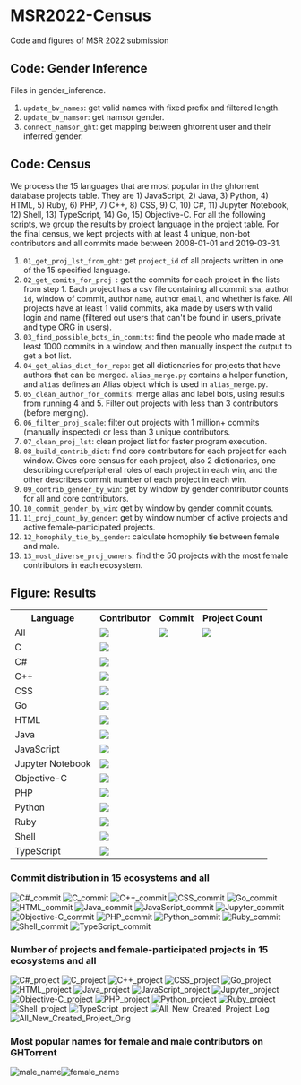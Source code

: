 # MSR2022-Census
Code and figures of MSR 2022 submission


## Code: Gender Inference
Files in gender_inference.

1. `update_bv_names`: get valid names with fixed prefix and filtered length.
2. `update_bv_namsor`: get namsor gender.
3. `connect_namsor_ght`: get mapping between ghtorrent user and their inferred gender.


## Code: Census
We process the 15 languages that are most popular in the ghtorrent database projects table. They are 1) JavaScript, 2) Java, 3) Python, 4) HTML, 5) Ruby, 6) PHP, 7) C++, 8) CSS, 9) C, 10) C#, 11) Jupyter Notebook, 12) Shell, 13) TypeScript, 14) Go, 15) Objective-C. For all the following scripts, we group the results by project language in the project table. For the final census, we kept projects with at least 4 unique, non-bot contributors and all commits made between 2008-01-01 and 2019-03-31.

1. `01_get_proj_lst_from_ght`: get `project_id` of all projects written in one of the 15 specified language.
2. `02_get_comits_for_proj `: get the commits for each project in the lists from step 1. Each project has a csv file containing all commit `sha`, author `id`, window of commit, author `name`, author `email`, and whether is fake. All projects have at least 1 valid commits, aka made by users with valid login and name (filtered out users that can't be found in users_private and type ORG in users).
3. `03_find_possible_bots_in_commits`: find the people who made made at least 1000 commits in a window, and then manually inspect the output to get a bot list.
4. `04_get_alias_dict_for_repo`: get all dictionaries for projects that have authors that can be merged. `alias_merge.py` contains a helper function, and `alias` defines an Alias object which is used in `alias_merge.py`.
5. `05_clean_author_for_commits`: merge alias and label bots, using results from running 4 and 5. Filter out projects with less than 3 contributors (before merging).
6. `06_filter_proj_scale`: filter out projects with 1 million+ commits (manually inspected) or less than 3 unique contributors.
7. `07_clean_proj_lst`: clean project list for faster program execution.
8. `08_build_contrib_dict`: find core contributors for each project for each window. Gives core census for each project, also 2 dictionaries, one describing core/peripheral roles of each project in each win, and the other describes commit number of each project in each win.
9. `09_contrib_gender_by_win`: get by window by gender contributor counts for all and core contributors.
10. `10_commit_gender_by_win`: get by window by gender commit counts.
11. `11_proj_count_by_gender`: get by window number of active projects and active female-participated projects.
12. `12_homophily_tie_by_gender`: calculate homophily tie between female and male.
13. `13_most_diverse_proj_owners`: find the 50 projects with the most female contributors in each ecosystem.

## Figure: Results
<table style="width:100%">
  <tr>
    <th>Language</th>
    <th>Contributor</th>
    <th>Commit</th>
    <th>Project Count</th>
  </tr>
  <tr>
    <td>All</td>
    <td><img src="https://user-images.githubusercontent.com/40445229/150446751-6b0de276-5c7e-471a-8efa-e59160373249.png"></td>
    <td><img src="https://user-images.githubusercontent.com/40445229/150443420-1f89a1e6-27ab-4e4a-84e5-eb2abf1a27f9.png"></td>
    <td><img src="https://user-images.githubusercontent.com/40445229/150443572-c97d3310-cb47-40d0-88ab-833a5aa51db2.png"></td>
  </tr>
  <tr>
    <td>C</td>
    <td><img src="https://user-images.githubusercontent.com/40445229/150446749-823c4b72-6d11-4420-a96d-85e3f59f3caf.png"></td>
    <td><img src=""></td>
    <td><img src=""></td>
  </tr>
  <tr>
    <td>C#</td>
    <td><img src="https://user-images.githubusercontent.com/40445229/150446752-6016f25b-fcb2-482b-bd4e-8158281db209.png"></td>
    <td><img src=""></td>
    <td><img src=""></td>
  </tr>
  <tr>
    <td>C++</td>
    <td><img src="https://user-images.githubusercontent.com/40445229/150443483-dd16515b-ba9e-42cb-811e-fe36d5628c2e.png"></td>
    <td><img src=""></td>
    <td><img src=""></td>
  </tr>
  <tr>
    <td>CSS</td>
    <td><img src="https://user-images.githubusercontent.com/40445229/150443484-357a6a12-5533-4a3f-bf9d-f04aefb2a111.png"></td>
    <td><img src=""></td>
    <td><img src=""></td>
  </tr>
  <tr>
    <td>Go</td>
    <td><img src="https://user-images.githubusercontent.com/40445229/150443485-f608a302-6527-40ef-b386-6aeaa436409d.png"></td>
    <td><img src=""></td>
    <td><img src=""></td>
  </tr>
  <tr>
    <td>HTML</td>
    <td><img src="https://user-images.githubusercontent.com/40445229/150443486-6e923268-35b0-4e37-9f10-08bc539c8b59.png"></td>
    <td><img src=""></td>
    <td><img src=""></td>
  </tr>
  <tr>
    <td>Java</td>
    <td><img src="https://user-images.githubusercontent.com/40445229/150443487-cd0b552b-c68d-4762-8616-f94c73ef79ea.png"></td>
    <td><img src=""></td>
    <td><img src=""></td>
  </tr>
  <tr>
    <td>JavaScript</td>
    <td><img src="https://user-images.githubusercontent.com/40445229/150443488-3166f06c-707b-4ca3-8848-afc25324b0cd.png"></td>
    <td><img src=""></td>
    <td><img src=""></td>
  </tr>
  <tr>
    <td>Jupyter Notebook</td>
    <td><img src="https://user-images.githubusercontent.com/40445229/150443489-4a3f432b-54f6-4b36-9b75-9dc58ece342e.png"></td>
    <td><img src=""></td>
    <td><img src=""></td>
  </tr>
  <tr>
    <td>Objective-C</td>
    <td><img src="https://user-images.githubusercontent.com/40445229/150443490-612cb8d1-626f-48ad-b509-8ac2bba77309.png"></td>
    <td><img src=""></td>
    <td><img src=""></td>
  </tr>
  <tr>
    <td>PHP</td>
    <td><img src="https://user-images.githubusercontent.com/40445229/150443492-21d69a94-af14-4a73-a602-5fcd419d06ae.png"></td>
    <td><img src=""></td>
    <td><img src=""></td>
  </tr>
  <tr>
    <td>Python</td>
    <td><img src="https://user-images.githubusercontent.com/40445229/150447785-af87e0bc-0f24-415e-b932-7e55d4309a28.png"></td>
    <td><img src=""></td>
    <td><img src=""></td>
  </tr>
  <tr>
    <td>Ruby</td>
    <td><img src="https://user-images.githubusercontent.com/40445229/150443496-ea0e220e-66ff-4fea-8429-d9353f68330d.png"></td>
    <td><img src=""></td>
    <td><img src=""></td>
  </tr>
  <tr>
    <td>Shell</td>
    <td><img src="https://user-images.githubusercontent.com/40445229/150443497-3943f8a8-10a0-4b2b-9fa0-58caa5b99171.png"></td>
    <td><img src=""></td>
    <td><img src=""></td>
  </tr>
  <tr>
    <td>TypeScript</td>
    <td><img src="https://user-images.githubusercontent.com/40445229/150443498-043d0f74-e62f-447a-9257-7ca724b8b27c.png"></td>
    <td><img src=""></td>
    <td><img src=""></td>
  </tr>
</table>

### Commit distribution in 15 ecosystems and all
![C#_commit](https://user-images.githubusercontent.com/40445229/150443423-4d6df715-ea86-43fe-a32a-97bbd8b8358f.png)
![C_commit](https://user-images.githubusercontent.com/40445229/150443424-17e2a707-9556-461c-9d88-b9ddf0751e6c.png)
![C++_commit](https://user-images.githubusercontent.com/40445229/150443425-86fc8ffb-e243-4b63-a1d3-7f6b8c05883a.png)
![CSS_commit](https://user-images.githubusercontent.com/40445229/150443426-2143033a-1140-4bd7-90b6-8fe6631a682f.png)
![Go_commit](https://user-images.githubusercontent.com/40445229/150443428-8994c362-27ea-49a7-9aae-9dfbf136c4a9.png)
![HTML_commit](https://user-images.githubusercontent.com/40445229/150443429-076f8da6-a6a4-4c69-b4a0-5c08706d9a69.png)
![Java_commit](https://user-images.githubusercontent.com/40445229/150443431-434c485c-b915-4c47-9a6a-870dbb14cf7f.png)
![JavaScript_commit](https://user-images.githubusercontent.com/40445229/150443433-fee8de4f-f3d3-4122-a9ad-b0ef5c636850.png)
![Jupyter_commit](https://user-images.githubusercontent.com/40445229/150443435-0adf45af-a03d-4c9b-ac68-513885762760.png)
![Objective-C_commit](https://user-images.githubusercontent.com/40445229/150443437-d7d2b35a-41a2-4b54-a0b2-891ce912b2f0.png)
![PHP_commit](https://user-images.githubusercontent.com/40445229/150443438-0a311984-875c-4853-a2d2-4decd7eecd81.png)
![Python_commit](https://user-images.githubusercontent.com/40445229/150443439-704f0b6d-a7ef-4338-9f68-7f136f95eb58.png)
![Ruby_commit](https://user-images.githubusercontent.com/40445229/150443441-54aad43b-25a7-4ee8-a657-b584bbb6fffe.png)
![Shell_commit](https://user-images.githubusercontent.com/40445229/150443442-7bfb0e19-7082-4e71-bac4-171d8627002f.png)
![TypeScript_commit](https://user-images.githubusercontent.com/40445229/150443443-02aa76a1-7d7f-44df-add9-08bfb350279d.png)


### Number of projects and female-participated projects in 15 ecosystems and all
![C#_project](https://user-images.githubusercontent.com/40445229/150443574-e9c54e00-3899-4d0b-a04a-4ade734dfc68.png)
![C_project](https://user-images.githubusercontent.com/40445229/150443575-c93701c9-d09b-422e-828e-fc2038b14c85.png)
![C++_project](https://user-images.githubusercontent.com/40445229/150443576-e085fcee-51d8-4bb2-b842-84cba475fb1f.png)
![CSS_project](https://user-images.githubusercontent.com/40445229/150443577-f1e1bdb3-f47f-4ec7-ba6e-26cec48c017b.png)
![Go_project](https://user-images.githubusercontent.com/40445229/150443578-83f18482-17f8-4d10-9524-b2d5168c8cbb.png)
![HTML_project](https://user-images.githubusercontent.com/40445229/150443580-0a501cf0-846a-4e0d-8e87-dd25afc2bebd.png)
![Java_project](https://user-images.githubusercontent.com/40445229/150443581-c4c18896-ed32-436f-ba93-c26c685235d4.png)
![JavaScript_project](https://user-images.githubusercontent.com/40445229/150443583-1419aa0b-2770-4801-b46b-8284cbc100c3.png)
![Jupyter_project](https://user-images.githubusercontent.com/40445229/150443584-ee772a1c-1123-4275-b20d-0112b4b6bb8f.png)
![Objective-C_project](https://user-images.githubusercontent.com/40445229/150443586-f95e0b6b-d922-4523-8b77-e08392649e42.png)
![PHP_project](https://user-images.githubusercontent.com/40445229/150443587-db84aa03-28be-44d8-a8c6-d21ed9e0c2e2.png)
![Python_project](https://user-images.githubusercontent.com/40445229/150443588-f8c3abee-9823-49f2-aa4b-13d5f5c2b93c.png)
![Ruby_project](https://user-images.githubusercontent.com/40445229/150443589-c497e24c-c46b-41c7-a516-e7e984011c78.png)
![Shell_project](https://user-images.githubusercontent.com/40445229/150443591-68cd7d73-1075-4c78-b7a1-138e2c954e0b.png)
![TypeScript_project](https://user-images.githubusercontent.com/40445229/150443592-f691cd6b-825d-4401-abf1-d108d60dc7b7.png)
![All_New_Created_Project_Log](https://user-images.githubusercontent.com/40445229/150443593-2f82125b-bbc5-4fdc-a85f-0a4a3d84df5b.png)
![All_New_Created_Project_Orig](https://user-images.githubusercontent.com/40445229/150443594-5274ee3c-ac11-4b8d-b09b-faae2109ae4d.png)


### Most popular names for female and male contributors on GHTorrent
![male_name](https://user-images.githubusercontent.com/40445229/150443662-86bf54bc-d4f5-43b0-b1d4-815c599305dd.png)![female_name](https://user-images.githubusercontent.com/40445229/150443663-a0f748b7-e360-498e-bcb5-a641675397e1.png)
